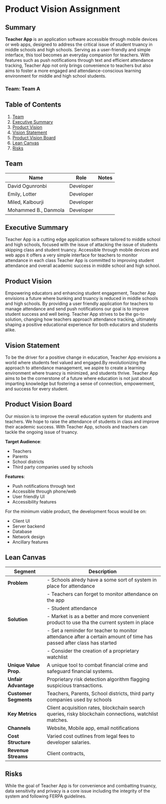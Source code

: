 # Product Vision Assignment

## Summary

**Teacher App** is an application software accessible through mobile devices or web apps, designed to address the critical issue of student truancy in middle schools and high schools. Serving as a user-friendly and simple interface, this tool becomes an everyday companion for teachers. With features such as push notifications through text and efficient attendance tracking, Teacher App not only brings convenience to teachers but also aims to foster a more engaged and attendance-conscious learning environment for middle and high school students.

### Team: Team A

## Table of Contents

1. [Team](#team-keepers-of-the-crypt)
2. [Executive Summary](#executive-summary)
3. [Product Vision](#product-vision)
4. [Vision Statement](#vision-statement)
5. [Product Vision Board](#product-vision-board)
6. [Lean Canvas](#lean-canvas)
7. [Risks](#risks)

## Team

| Name                 | Role      | Notes |
| -------------------- | --------- | ----- |
| David Ogunronbi      | Developer |       |
| Emily, Lotter        | Developer |       |
| Miled, Kalbourji     | Developer |       |
| Mohammed B., Danmola | Developer |       |

## Executive Summary

Teacher App is a cutting edge application software tailored to middle school and high schools, focused with the issue of attacking the issue of students skipping class and student truancy. Accessible through mobile devices and web apps it offers a very simple interface for teachers to monitor attendance in each class Teacher App is committed to improving student attendance and overall academic success in middle school and high school.

## Product Vision

Empowering educators and enhancing student engagement, Teacher App envisions a future where bunking and truancy is reduced in middle schools and high schools. By providing a user friendly application for teachers to manage attendance and send push notifications our goal is to improve student success and well being. Teacher App strives to be the go-to solution, changing how teachers approach attendance tracking, ultimately shaping a positive educational experience for both educators and students alike.

## Vision Statement

To be the driver for a positive change in education, Teacher App envisions a world where students feel valued and engaged.By revolutionizing the approach to attendance management, we aspire to create a learning environment where truancy is minimized, and students thrive. Teacher App aims to be the cornerstone of a future where education is not just about imparting knowledge but fostering a sense of connection, empowerment, and success for every student.

## Product Vision Board

Our mission is to improve the overall education system for students and teachers. We hope to raise the attendance of students in class and improve their academic success. With Teacher App, schools and teachers can tackle the ongoing issue of truancy.

**Target Audience**:

- Teachers
- Parents
- School districts
- Third party companies used by schools

**Features**:

- Push notifications through text
- Accessible through phone/web
- User friendly UI
- Accessibility features

For the minimum viable product, the development focus would be on:

- Client UI
- Server backend
- Database
- Network design
- Ancillary features

## Lean Canvas

| **Segment**            | **Description**                                                                                                      |
| ---------------------- | -------------------------------------------------------------------------------------------------------------------- |
| **Problem**            | - Schools alredy have a some sort of system in place for attendance                                                  |
|                        | - Teachers can forget to monitor attendance on the app                                                               |
|                        | - Student attendance                                                                                                 |
| **Solution**           | - Market is as a better and more convenient product to use tha the current system in place                           |
|                        | - Set a reminder for teacher to monitor attendance after a certain amount of time has passed after class has started |
|                        | - Consider the creation of a proprietary watchlist                                                                   |
| **Unique Value Prop.** | A unique tool to combat financial crime and safeguard financial systems.                                             |
| **Unfair Advantage**   | Proprietary risk detection algorithm flagging suspicious transactions.                                               |
| **Customer Segments**  | Teachers, Parents, School districts, third party companies used by schools                                           |
| **Key Metrics**        | Client acquisition rates, blockchain search queries, risky blockchain connections, watchlist matches.                |
| **Channels**           | Website, Mobile app, email notifications                                                                             |
| **Cost Structure**     | Varied cost outlines from legal fees to developer salaries.                                                          |
| **Revenue Streams**    | Client contracts,                                                                                                    |

## Risks

While the goal of Teacher App is for convenience and combatting truancy, data sensitivity and privacy is a core issue including the integrity of the system and following FERPA guidelines.
